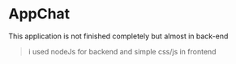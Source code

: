 # AppChat
This application is not finished completely but almost in back-end 
> i used nodeJs for backend and simple css/js in frontend
